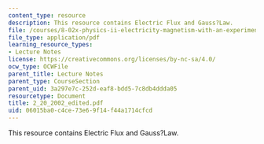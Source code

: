```yaml
---
content_type: resource
description: This resource contains Electric Flux and Gauss?Law.
file: /courses/8-02x-physics-ii-electricity-magnetism-with-an-experimental-focus-spring-2005/06015ba0c4ce73e69f14f44a1714cfcd_2_20_2002_edited.pdf
file_type: application/pdf
learning_resource_types:
- Lecture Notes
license: https://creativecommons.org/licenses/by-nc-sa/4.0/
ocw_type: OCWFile
parent_title: Lecture Notes
parent_type: CourseSection
parent_uid: 3a297e7c-252d-eaf8-bdd5-7c8db4ddda05
resourcetype: Document
title: 2_20_2002_edited.pdf
uid: 06015ba0-c4ce-73e6-9f14-f44a1714cfcd
---
```

This resource contains Electric Flux and Gauss?Law.